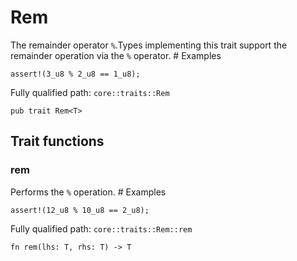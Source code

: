 # Rem

The remainder operator `%`.Types implementing this trait support the remainder operation via the `%` operator.  # Examples
```cairo
assert!(3_u8 % 2_u8 == 1_u8);
```

Fully qualified path: `core::traits::Rem`

<pre><code class="language-rust">pub trait Rem&lt;T&gt;</code></pre>

## Trait functions

### rem

Performs the `%` operation.  # Examples
```cairo
assert!(12_u8 % 10_u8 == 2_u8);
```

Fully qualified path: `core::traits::Rem::rem`

<pre><code class="language-rust">fn rem(lhs: T, rhs: T) -&gt; T</code></pre>


